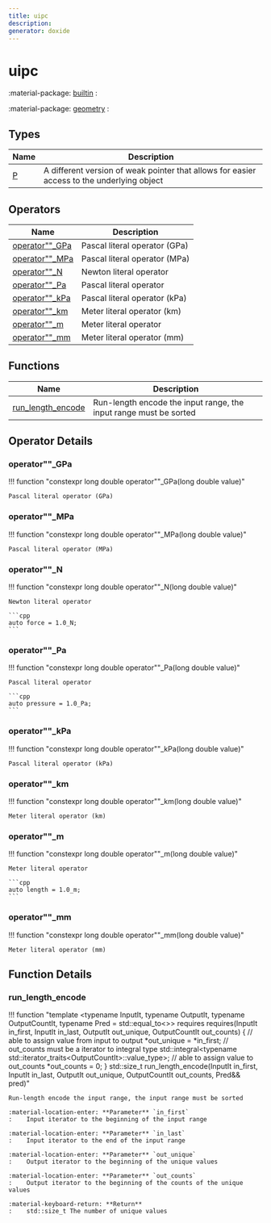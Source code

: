```yaml
---
title: uipc
description: 
generator: doxide
---
```



# uipc



:material-package: [builtin](builtin/index.md)
:   

:material-package: [geometry](geometry/index.md)
:   

## Types

| Name | Description |
| ---- | ----------- |
| [P](P/index.md) | A different version of weak pointer that allows for easier access to the underlying object  |

## Operators

| Name | Description |
| ---- | ----------- |
| [operator""_GPa](#operator_u0022_u0022_GPa) | Pascal literal operator (GPa)  |
| [operator""_MPa](#operator_u0022_u0022_MPa) | Pascal literal operator (MPa)  |
| [operator""_N](#operator_u0022_u0022_N) | Newton literal operator |
| [operator""_Pa](#operator_u0022_u0022_Pa) | Pascal literal operator |
| [operator""_kPa](#operator_u0022_u0022_kPa) | Pascal literal operator (kPa)  |
| [operator""_km](#operator_u0022_u0022_km) | Meter literal operator (km)  |
| [operator""_m](#operator_u0022_u0022_m) | Meter literal operator |
| [operator""_mm](#operator_u0022_u0022_mm) | Meter literal operator (mm)  |

## Functions

| Name | Description |
| ---- | ----------- |
| [run_length_encode](#run_length_encode) | Run-length encode the input range, the input range must be sorted |

## Operator Details

### operator""_GPa<a name="operator_u0022_u0022_GPa"></a>

!!! function "constexpr long double operator&quot;&quot;_GPa(long double value)"

    
    
    Pascal literal operator (GPa)
     
    
    
    

### operator""_MPa<a name="operator_u0022_u0022_MPa"></a>

!!! function "constexpr long double operator&quot;&quot;_MPa(long double value)"

    
    
    Pascal literal operator (MPa)
     
    
    
    

### operator""_N<a name="operator_u0022_u0022_N"></a>

!!! function "constexpr long double operator&quot;&quot;_N(long double value)"

    
    
    Newton literal operator
    
    ```cpp
    auto force = 1.0_N;
    ```
    
    

### operator""_Pa<a name="operator_u0022_u0022_Pa"></a>

!!! function "constexpr long double operator&quot;&quot;_Pa(long double value)"

    
    
    Pascal literal operator
    
    ```cpp
    auto pressure = 1.0_Pa;
    ```
    
    

### operator""_kPa<a name="operator_u0022_u0022_kPa"></a>

!!! function "constexpr long double operator&quot;&quot;_kPa(long double value)"

    
    
    Pascal literal operator (kPa)
     
    
    
    

### operator""_km<a name="operator_u0022_u0022_km"></a>

!!! function "constexpr long double operator&quot;&quot;_km(long double value)"

    
    
    Meter literal operator (km)
     
    
    
    

### operator""_m<a name="operator_u0022_u0022_m"></a>

!!! function "constexpr long double operator&quot;&quot;_m(long double value)"

    
    
    Meter literal operator
    
    ```cpp
    auto length = 1.0_m;
    ```
    
    

### operator""_mm<a name="operator_u0022_u0022_mm"></a>

!!! function "constexpr long double operator&quot;&quot;_mm(long double value)"

    
    
    Meter literal operator (mm)
     
    
    
    

## Function Details

### run_length_encode<a name="run_length_encode"></a>
!!! function "template &lt;typename InputIt, typename OutputIt, typename OutputCountIt, typename Pred = std::equal_to&lt;&gt;&gt; requires requires(InputIt in_first, InputIt in_last, OutputIt out_unique, OutputCountIt out_counts) { // able to assign value from input to output &#42;out_unique = &#42;in_first; // out_counts must be a iterator to integral type std::integral&lt;typename std::iterator_traits&lt;OutputCountIt&gt;::value_type&gt;; // able to assign value to out_counts &#42;out_counts = 0; } std::size_t run_length_encode(InputIt       in_first, InputIt       in_last, OutputIt      out_unique, OutputCountIt out_counts, Pred&amp;&amp;        pred)"

    
    
    Run-length encode the input range, the input range must be sorted
    
    :material-location-enter: **Parameter** `in_first`
    :    Input iterator to the beginning of the input range
    
    :material-location-enter: **Parameter** `in_last`
    :    Input iterator to the end of the input range
    
    :material-location-enter: **Parameter** `out_unique`
    :    Output iterator to the beginning of the unique values
    
    :material-location-enter: **Parameter** `out_counts`
    :    Output iterator to the beginning of the counts of the unique values
    
    :material-keyboard-return: **Return**
    :    std::size_t The number of unique values
    
    

